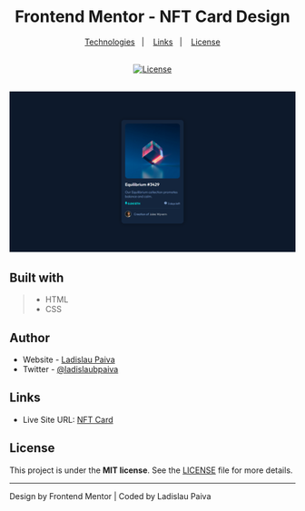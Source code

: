 <div align=center>

# Frontend Mentor - NFT Card Design

</div>

<p align="center">
  <a href="#built-with">Technologies</a>&nbsp;&nbsp;&nbsp;|&nbsp;&nbsp;&nbsp;
  <a href="#Links">Links</a>&nbsp;&nbsp;&nbsp;|&nbsp;&nbsp;&nbsp;
  <a href="#License">License</a>
</p>

<br>

<div align=center>
  <a href="LICENSE">
 <img alt="License" width="100px" src="https://img.shields.io/static/v1?label=license&message=MIT&color=002eff&labelColor=000000">
  </a>
</div>
 <br>

![Design preview for coding challenge](/.github/nft-card.png)

## Built with

> - HTML
> - CSS

## Author

- Website - [Ladislau Paiva](https://ladislaubpaiva.pages.dev)
- Twitter - [@ladislaubpaiva](https://www.twitter.com/ladislaubpaiva)

## Links

- Live Site URL: [NFT Card](https://ladislaubpaiva.github.io/challenges/nft-card)

## License

This project is under the **MIT license**. See the [LICENSE](/LICENSE) file for more details.

---

Design by Frontend Mentor | Coded by Ladislau Paiva
